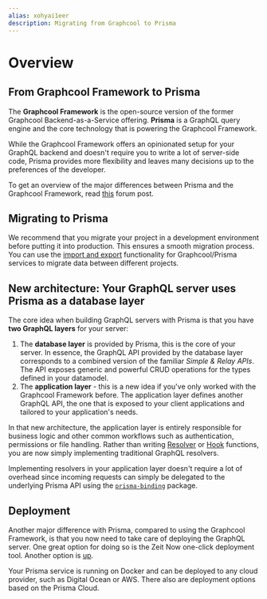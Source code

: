 ```yaml
---
alias: xohyai1eer
description: Migrating from Graphcool to Prisma
---
```


# Overview

## From Graphcool Framework to Prisma

The **Graphcool Framework** is the open-source version of the former Graphcool Backend-as-a-Service offering. **Prisma** is a GraphQL query engine and the core technology that is powering the Graphcool Framework.

While the Graphcool Framework offers an opinionated setup for your GraphQL backend and doesn't require you to write a lot of server-side code, Prisma provides more flexibility and leaves many decisions up to the preferences of the developer.

To get an overview of the major differences between Prisma and the Graphcool Framework, read [this](https://www.graph.cool/forum/t/graphcool-framework-and-prisma/2237) forum post.

## Migrating to Prisma

We recommend that you migrate your project in a development environment before putting it into production. This ensures a smooth migration process. You can use the [import and export](jsw9) functionality for Graphcool/Prisma services to migrate data between different projects.

## New architecture: Your GraphQL server uses Prisma as a database layer

The core idea when building GraphQL servers with Prisma is that you have **two GraphQL layers** for your server:

1. The **database layer** is provided by Prisma, this is the core of your server. In essence, the GraphQL API provided by the database layer corresponds to a combined version of the familiar _Simple & Relay APIs_. The API exposes generic and powerful CRUD operations for the types defined in your datamodel.
2. The **application layer** - this is a new idea if you've only worked with the Graphcool Framework before. The application layer defines another GraphQL API, the one that is exposed to your client applications and tailored to your application's needs.

In that new architecture, the application layer is entirely responsible for business logic and other common workflows such as authentication, permissions or file handling. Rather than writing [Resolver](https://www.graph.cool/docs/reference/functions/resolvers-su6wu3yoo2) or [Hook](https://www.graph.cool/docs/reference/functions/hooks-pa6guruhaf) functions, you are now simply implementing traditional GraphQL resolvers.

Implementing resolvers in your application layer doesn't require a lot of overhead since incoming requests can simply be delegated to the underlying Prisma API using the [`prisma-binding`](https://github.com/prisma/prisma-binding) package.

## Deployment

Another major difference with Prisma, compared to using the Graphcool Framework, is that you now need to take care of deploying the GraphQL server. One great option for doing so is the Zeit Now one-click deployment tool. Another option is [up](https://up.docs.apex.sh).

Your Prisma service is running on Docker and can be deployed to any cloud provider, such as Digital Ocean or AWS. There also are deployment options based on the Prisma Cloud.
